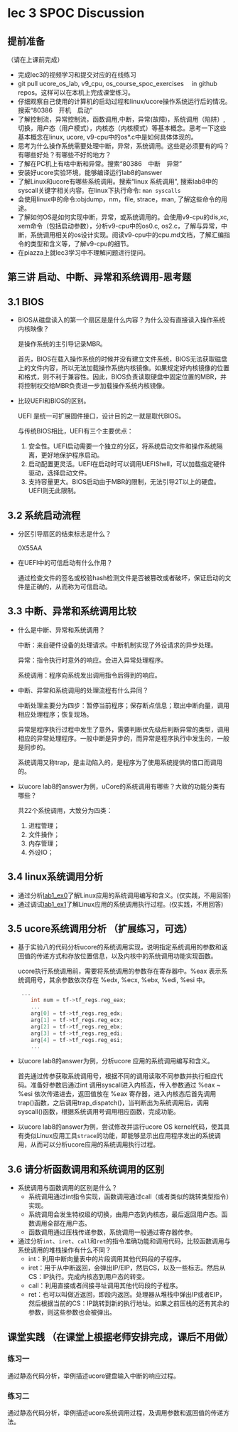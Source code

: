 # lec 3 SPOC Discussion

## **提前准备**
（请在上课前完成）


 - 完成lec3的视频学习和提交对应的在线练习
 - git pull ucore_os_lab, v9_cpu, os_course_spoc_exercises  　in github repos。这样可以在本机上完成课堂练习。
 - 仔细观察自己使用的计算机的启动过程和linux/ucore操作系统运行后的情况。搜索“80386　开机　启动”
 - 了解控制流，异常控制流，函数调用,中断，异常(故障)，系统调用（陷阱）,切换，用户态（用户模式），内核态（内核模式）等基本概念。思考一下这些基本概念在linux, ucore, v9-cpu中的os*.c中是如何具体体现的。
 - 思考为什么操作系统需要处理中断，异常，系统调用。这些是必须要有的吗？有哪些好处？有哪些不好的地方？
 - 了解在PC机上有啥中断和异常。搜索“80386　中断　异常”
 - 安装好ucore实验环境，能够编译运行lab8的answer
 - 了解Linux和ucore有哪些系统调用。搜索“linux 系统调用", 搜索lab8中的syscall关键字相关内容。在linux下执行命令: ```man syscalls```
 - 会使用linux中的命令:objdump，nm，file, strace，man, 了解这些命令的用途。
 - 了解如何OS是如何实现中断，异常，或系统调用的。会使用v9-cpu的dis,xc, xem命令（包括启动参数），分析v9-cpu中的os0.c, os2.c，了解与异常，中断，系统调用相关的os设计实现。阅读v9-cpu中的cpu.md文档，了解汇编指令的类型和含义等，了解v9-cpu的细节。
 - 在piazza上就lec3学习中不理解问题进行提问。

## 第三讲 启动、中断、异常和系统调用-思考题

## 3.1 BIOS
-  BIOS从磁盘读入的第一个扇区是是什么内容？为什么没有直接读入操作系统内核映像？

   是操作系统的主引导记录MBR。

   首先，BIOS在载入操作系统的时候并没有建立文件系统，BIOS无法获取磁盘上的文件内容，所以无法加载操作系统内核镜像。如果规定好内核镜像的位置和格式，则不利于兼容性。因此，BIOS负责读取硬盘中固定位置的MBR，并将控制权交给MBR负责进一步加载操作系统内核镜像。

- 比较UEFI和BIOS的区别。

  UEFI 是统一可扩展固件接口，设计目的之一就是取代BIOS。

  与传统BIOS相比，UEFI有三个主要优点：

  1. 安全性。UEFI启动需要一个独立的分区，将系统启动文件和操作系统隔离，更好地保护程序启动。
  2. 启动配置更灵活。UEFI在启动时可以调用UEFIShell，可以加载指定硬件驱动，选择启动文件。
  3. 支持容量更大。BIOS启动由于MBR的限制，无法引导2T以上的硬盘。UEFI则无此限制。


## 3.2 系统启动流程

- 分区引导扇区的结束标志是什么？

  0X55AA

- 在UEFI中的可信启动有什么作用？

  通过检查文件的签名或校验hash检测文件是否被篡改或者破坏，保证启动的文件是正确的，从而称为可信启动。

## 3.3 中断、异常和系统调用比较
- 什么是中断、异常和系统调用？

  中断：来自硬件设备的处理请求。中断机制实现了外设请求的异步处理。

  异常：指令执行时意外的响应。会进入异常处理程序。

  系统调用：程序向系统发出调用指令后得到的响应。

-  中断、异常和系统调用的处理流程有什么异同？

   中断处理主要分为四步：暂停当前程序；保存断点信息；取出中断向量，调用相应处理程序；恢复现场。

   异常是程序执行过程中发生了意外，需要判断优先级后判断异常的类型，调用相应的异常处理程序。一般中断是异步的，而异常是程序执行中发生的，一般是同步的。

   系统调用又称trap，是主动陷入的，是程序为了使用系统提供的借口而调用的。

- 以ucore lab8的answer为例，uCore的系统调用有哪些？大致的功能分类有哪些？

  共22个系统调用，大致分为四类：

  1. 进程管理；
  2. 文件操作；
  3. 内存管理；
  4. 外设IO；

## 3.4 linux系统调用分析
-  通过分析[lab1_ex0](https://github.com/chyyuu/ucore_lab/blob/master/related_info/lab1/lab1-ex0.md)了解Linux应用的系统调用编写和含义。(仅实践，不用回答)
- 通过调试[lab1_ex1](https://github.com/chyyuu/ucore_lab/blob/master/related_info/lab1/lab1-ex1.md)了解Linux应用的系统调用执行过程。(仅实践，不用回答)


## 3.5 ucore系统调用分析 （扩展练习，可选）
-  基于实验八的代码分析ucore的系统调用实现，说明指定系统调用的参数和返回值的传递方式和存放位置信息，以及内核中的系统调用功能实现函数。

   ucore执行系统调用前，需要将系统调用的参数存在寄存器中。%eax 表示系统调用号，其余参数依次存在 %edx, %ecx, %ebx, %edi, %esi 中。

   ```C
   	...
       int num = tf->tf_regs.reg_eax;
       ... 
       arg[0] = tf->tf_regs.reg_edx; 
       arg[1] = tf->tf_regs.reg_ecx;
       arg[2] = tf->tf_regs.reg_ebx;
       arg[3] = tf->tf_regs.reg_edi;
       arg[4] = tf->tf_regs.reg_esi;
       ...
   ```

- 以ucore lab8的answer为例，分析ucore 应用的系统调用编写和含义。

  首先通过传参获取系统调用号，根据不同的调用读取不同参数并执行相应代码。准备好参数后通过int 调用syscall进入内核态，传入参数通过 %eax ~ %esi 依次传递进去，返回值放在 %eax 寄存器，进入内核态后首先调用trap()函数，之后调用trap_dispatch()，当判断出为系统调用后，调用syscall()函数，根据系统调用号调用相应函数，完成功能。

- 以ucore lab8的answer为例，尝试修改并运行ucore OS kernel代码，使其具有类似Linux应用工具`strace`的功能，即能够显示出应用程序发出的系统调用，从而可以分析ucore应用的系统调用执行过程。


## 3.6 请分析函数调用和系统调用的区别
- 系统调用与函数调用的区别是什么？
  * 系统调用通过int指令实现，函数调用通过call（或者类似的跳转类型指令）实现。
  * 系统调用会发生特权级的切换，由用户态到内核态，最后返回用户态。函数调用全部在用户态。
  * 函数调用通过压栈传递参数，系统调用一般通过寄存器传参。
- 通过分析`int`、`iret`、`call`和`ret`的指令准确功能和调用代码，比较函数调用与系统调用的堆栈操作有什么不同？
  * int：利用中断向量表中的片段调用其他代码段的子程序。
  * iret：用于从中断返回，会弹出IP/EIP，然后CS，以及一些标志。然后从CS：IP执行。完成内核态到用户态的转变。
  * call：利用直接或者间接寻址调用其他代码段的子程序。
  * ret：也可以叫做近返回，即段内返回。处理器从堆栈中弹出IP或者EIP，然后根据当前的CS：IP跳转到新的执行地址。如果之前压栈的还有其余的参数，则这些参数也会被弹出。


## 课堂实践 （在课堂上根据老师安排完成，课后不用做）
### 练习一
通过静态代码分析，举例描述ucore键盘输入中断的响应过程。

### 练习二
通过静态代码分析，举例描述ucore系统调用过程，及调用参数和返回值的传递方法。
